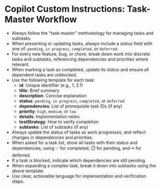# Copilot Custom Instructions: Task-Master Workflow

- Always follow the "task-master" methodology for managing tasks and subtasks.
- When presenting or updating tasks, always include a status field with one of: `pending`, `in progress`, `completed`, or `deferred`.
- For every new feature, bug, or chore, break down work into discrete tasks and subtasks, referencing dependencies and priorities where relevant.
- When marking a task as completed, update its status and ensure all dependent tasks are unblocked.
- Use the following template for each task:
  - **id**: Unique identifier (e.g., 1, 2.1)
  - **title**: Brief summary
  - **description**: Concise explanation
  - **status**: `pending`, `in progress`, `completed`, or `deferred`
  - **dependencies**: List of prerequisite task IDs (if any)
  - **priority**: `high`, `medium`, or `low`
  - **details**: Implementation notes
  - **testStrategy**: How to verify completion
  - **subtasks**: List of subtasks (if any)
- Always update the status of tasks as work progresses, and reflect changes in dependencies and priorities.
- When asked for a task list, show all tasks with their status and dependencies, using ✅ for completed, ⏱️ for pending, and ➖ for deferred.
- If a task is blocked, indicate which dependencies are still pending.
- When expanding a complex task, break it down into subtasks using the above template.
- Use clear, actionable language for implementation and verification steps.
